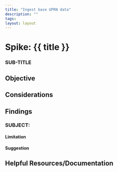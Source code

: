 ```yaml
---
title: "Ingest base UPRN data"
description: ""
tags:
layout: layout
---
```

# Spike: {{ title }}
### SUB-TITLE

## Objective

## Considerations

## Findings
### SUBJECT:

#### Limitation

#### Suggestion

## Helpful Resources/Documentation